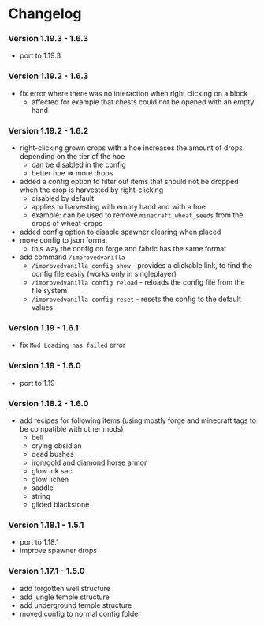 # Changelog

### Version 1.19.3 - 1.6.3
 - port to 1.19.3

### Version 1.19.2 - 1.6.3
 - fix error where there was no interaction when right clicking on a block
   - affected for example that chests could not be opened with an empty hand 

### Version 1.19.2 - 1.6.2
 - right-clicking grown crops with a hoe increases the amount of drops depending on the tier of the hoe
   - can be disabled in the config
   - better hoe => more drops
- added a config option to filter out items that should not be dropped when the crop is harvested by right-clicking
  - disabled by default
  - applies to harvesting with empty hand and with a hoe
  - example: can be used to remove `minecraft:wheat_seeds` from the drops of wheat-crops
- added config option to disable spawner clearing when placed
 - move config to json format
   - this way the config on forge and fabric has the same format
 - add command `/improvedvanilla`
   - `/improvedvanilla config show` - provides a clickable link, to find the config file easily (works only in singleplayer)
   - `/improvedvanilla config reload` - reloads the config file from the file system
   - `/improvedvanilla config reset` - resets the config to the default values

### Version 1.19 - 1.6.1
 - fix `Mod Loading has failed` error

### Version 1.19 - 1.6.0
 - port to 1.19

### Version 1.18.2 - 1.6.0
 - add recipes for following items (using mostly forge and minecraft tags to be compatible with other mods)
     - bell
     - crying obsidian
     - dead bushes
     - iron/gold and diamond horse armor
     - glow ink sac
     - glow lichen
     - saddle
     - string
     - gilded blackstone

### Version 1.18.1 - 1.5.1
 - port to 1.18.1
 - improve spawner drops

### Version 1.17.1 - 1.5.0
 - add forgotten well structure
 - add jungle temple structure
 - add underground temple structure
 - moved config to normal config folder
 
